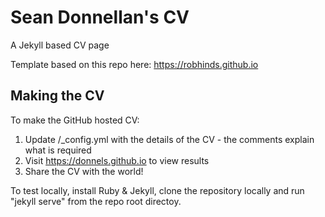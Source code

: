 # Sean Donnellan's CV
A Jekyll based CV page

Template based on this repo here: https://robhinds.github.io

## Making the CV

To make the GitHub hosted CV:

1. Update /_config.yml with the details of the CV - the comments explain what is required
2. Visit https://donnels.github.io to view results
3. Share the CV with the world!

To test locally, install Ruby & Jekyll, clone the repository locally and run "jekyll serve" from the repo root directoy.
